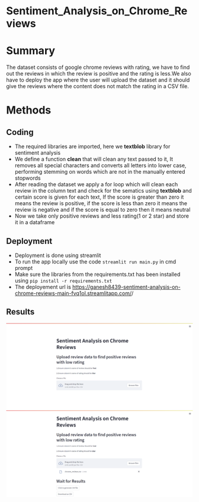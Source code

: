 # Sentiment_Analysis_on_Chrome_Reviews
# Summary
The dataset consists of google chrome reviews with rating, we have to find out the reviews in which the review is positive and the rating is less.We also have to deploy the app where the user will upload the dataset and it should give the reviews where the content does not match the rating in a CSV file.
# Methods
## Coding
* The required libraries are imported, here we **textblob** library for sentiment analysis
* We define a function **clean** that will clean any text passed to it, It removes all special characters and converts all letters into lower case, performing stemming on words which are not in the manually entered stopwords
* After reading the dataset we apply a for loop which will clean each review in the column text and check for the sematics using **textblob** and certain score is given for each text, If the score is greater than zero it means the review is positive, if the score is less than zero it means the review is negative and if the score is equal to zero then it means neutral
* Now we take only positive reviews and less rating(1 or 2 star) and store it in a dataframe
## Deployment
* Deployment is done using streamlit
* To run the app locally use the code `streamlit run main.py` in cmd prompt
* Make sure the libraries from the requirements.txt has been installed using `pip install -r requirements.txt`
* The deployement url is <https://ganesh8439-sentiment-analysis-on-chrome-reviews-main-fvq1ol.streamlitapp.com/>/
## Results
![picture alt](main_page.png)
![picture alt](Final_page.png)
